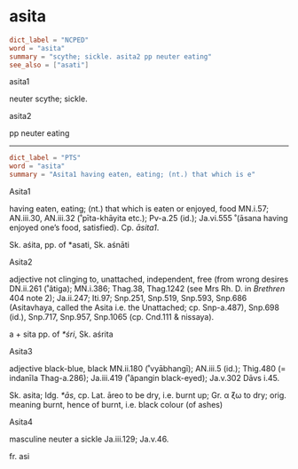 # asita

``` toml
dict_label = "NCPED"
word = "asita"
summary = "scythe; sickle. asita2 pp neuter eating"
see_also = ["asati"]
```

asita1

neuter scythe; sickle.

asita2

pp neuter eating

--------------------

``` toml
dict_label = "PTS"
word = "asita"
summary = "Asita1 having eaten, eating; (nt.) that which is e"
```

Asita1

having eaten, eating; (nt.) that which is eaten or enjoyed, food MN.i.57; AN.iii.30, AN.iii.32 (˚pīta\-khāyita etc.); Pv\-a.25 (id.); Ja.vi.555 ˚(āsana having enjoyed one’s food, satisfied). Cp. *āsita1*.

Sk. aśita, pp. of \*asati, Sk. aśnāti

Asita2

adjective not clinging to, unattached, independent, free (from wrong desires DN.ii.261 (˚âtiga); MN.i.386; Thag.38, Thag.1242 (see Mrs Rh. D. in *Brethren* 404 note 2); Ja.ii.247; Iti.97; Snp.251, Snp.519, Snp.593, Snp.686 (Asitavhaya, called the Asita i.e. the Unattached; cp. Snp\-a.487), Snp.698 (id.), Snp.717, Snp.957, Snp.1065 (cp. Cnd.111 & nissaya).

a \+ sita pp. of *\*śri*, Sk. aśrita

Asita3

adjective black\-blue, black MN.ii.180 (˚vyābhangī); AN.iii.5 (id.); Thig.480 (= indanīla Thag\-a.286); Ja.iii.419 (˚âpangin black\-eyed); Ja.v.302 Dāvs i.45.

Sk. asita; Idg. *\*ās*, cp. Lat. āreo to be dry, i.e. burnt up; Gr. α ̓́ζω to dry; orig. meaning burnt, hence of burnt, i.e. black colour (of ashes)

Asita4

masculine neuter a sickle Ja.iii.129; Ja.v.46.

fr. asi

